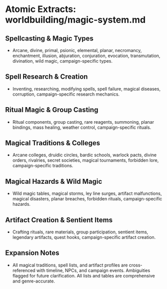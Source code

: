 # Atomic Extracts: worldbuilding/magic-system.md

## Spellcasting & Magic Types
- Arcane, divine, primal, psionic, elemental, planar, necromancy, enchantment, illusion, abjuration, conjuration, evocation, transmutation, divination, wild magic, campaign-specific types.

## Spell Research & Creation
- Inventing, researching, modifying spells, spell failure, magical diseases, corruption, campaign-specific research mechanics.

## Ritual Magic & Group Casting
- Ritual components, group casting, rare reagents, summoning, planar bindings, mass healing, weather control, campaign-specific rituals.

## Magical Traditions & Colleges
- Arcane colleges, druidic circles, bardic schools, warlock pacts, divine orders, rivalries, secret societies, magical tournaments, forbidden lore, campaign-specific traditions.

## Magical Hazards & Wild Magic
- Wild magic tables, magical storms, ley line surges, artifact malfunctions, magical disasters, planar breaches, forbidden rituals, campaign-specific hazards.

## Artifact Creation & Sentient Items
- Crafting rituals, rare materials, group participation, sentient items, legendary artifacts, quest hooks, campaign-specific artifact creation.

## Expansion Notes
- All magical traditions, spell lists, and artifact profiles are cross-referenced with timeline, NPCs, and campaign events. Ambiguities flagged for future clarification. All lists and tables are comprehensive and genre-accurate.

